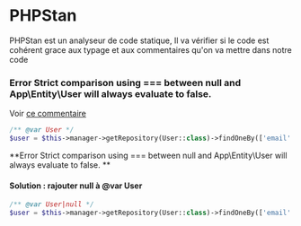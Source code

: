 # PHPStan

PHPStan est un analyseur de code statique, Il va vérifier si le code est cohérent grace aux typage et aux commentaires qu'on va mettre dans notre code

### Error Strict comparison using === between null and App\Entity\User will always evaluate to false.

Voir [ce commentaire](https://github.com/phpstan/phpstan/issues/743#issuecomment-355909457)

```php
/** @var User */
$user = $this->manager->getRepository(User::class)->findOneBy(['email' => $value['email']]);

```
**Error Strict comparison using === between null and App\Entity\User will always evaluate to false. **

#### Solution : rajouter null à @var User

```php
/** @var User|null */
$user = $this->manager->getRepository(User::class)->findOneBy(['email' => $value['email']]);

```